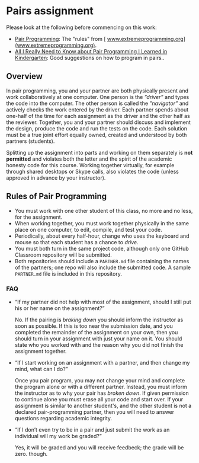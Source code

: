 # Pairs assignment 

Please look at the following before commencing on this work:

+ [Pair Programming](http://www.extremeprogramming.org/rules/pair.html): The "rules" from [
www.extremeprogramming.org](www.extremeprogramming.org).
+ [All I Really Need to Know about Pair Programming I Learned in Kindergarten][Kindergarten]: Good suggestions 
on how to program in pairs..

## Overview

In pair programming, you and your partner are both physically present and work collaboratively at one computer. 
One person is the *”driver”* and types the code into the computer. 
The other person is called the *”navigator”* and actively checks the work entered by the driver. 
Each partner spends about one-half of the time for each assignment as the driver and the other half as the reviewer. 
Together, you and your partner should discuss and implement the design, produce the code and run the tests on the code. 
Each solution must be a true joint effort equally owned, created and understood by both partners (students).

Splitting up the assignment into parts and working on them separately is **not permitted** and violates both the letter and the spirit of the academic honesty code for this course. 
Working together virtually, for example through shared desktops or Skype calls, also violates the code (unless approved in advance by your instructor).

## Rules of Pair Programming

+ You must work with one other student of this class, no more and no less, for the assignment.
+ When working together, you must work together physically in the same place on one computer, to edit, compile, and test your code.
+ Periodically, about every half-hour, change who uses the keyboard and mouse so that each student has a chance to *drive*.
+ You must both turn in the same project code, although only one GitHub Classroom repository will be submitted.
+ Both repositories should include a `PARTNER.md` file containing the names of the partners; one repo will also include the submitted code.
A sample `PARTNER.md` file is included in this repository.


### FAQ

+ “If my partner did not help with most of the assignment, should I still put his or her name on the assignment?”

	No. If the pairing is *braking down* you should inform the instructor as soon as possible. If this is too 
	near the submission date, and you completed the remainder of the assignment on your own, then you should 
	turn in your assignment with just your name on it. You should state who you worked with and the reason why 
	you did not finish the assignment together.

+ “If I start working on an assignment with a partner, and then change my mind, what can I do?”

	Once you pair program, you may not change your mind and complete the program alone or with a different 
	partner. Instead, you must inform the instructor as to why your pair has *broken down*. If given permission 
	to continue alone you must erase all your code and start over. If your assignment is similar to another 
	student's, and the other student is not a declared pair-programming partner, then you will need to answer 
	questions regarding academic integrity.

+ “If I don’t even try to be in a pair and just submit the work as an individual will my work be graded?”

	Yes, it will be graded and you will receive feedbeck; the grade will be zero. though.

[Kindergarten]: http://collaboration.csc.ncsu.edu/laurie/Papers/Kindergarten.PDF
